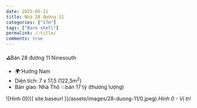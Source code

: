 ```yaml
---
date: 2025-05-11
title: Nhà 28 đường 11
categories: ["17m"]
tags: ["Bare shell"]
permalink: /:title/ 
comments: true
---
```

⛳️Bán 28 đường 11 Ninesouth
- 🌍 Hướng Nam
- Diện tích: 7 x 17,5 (122,5m<sup>2</sup>)
- Bàn giao: Nhà Thô
💥bán 17 tỷ (thương lượng)


![Hinh 0]({{ site.baseurl }}/assets/images/28-duong-11/0.jpeg)
_Hinh 0 - Vị trí_
